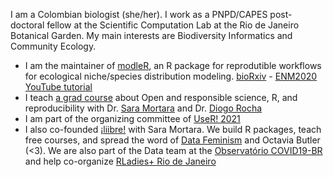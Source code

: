 I am a Colombian biologist (she/her). I work as a PNPD/CAPES post-doctoral fellow at the Scientific Computation Lab at the Rio de Janeiro Botanical Garden.
My main interests are Biodiversity Informatics and Community Ecology. 

- I am the maintainer of [modleR](https://model-r.github.io/modleR/), an R package for reprodutible workflows for ecological niche/species distribution modeling. [bioRxiv](https://www.biorxiv.org/content/10.1101/2020.04.01.021105v1) - [ENM2020 YouTube tutorial](https://www.youtube.com/watch?v=4Xw33TdIVXA)
- I teach [a grad course](https://github.com/liibre/curso) about Open and responsible science, R, and reproducibility with Dr. [Sara Mortara](https://github.com/saramortara) and Dr. [Diogo Rocha](https://github.com/diogosbr)
- I am part of the organizing committee of [UseR! 2021](https://user2021.r-project.org/about/global-team/)
- I also co-founded [¡liibre!](https://github.com/liibre/) with Sara Mortara. We build R packages, teach free courses, and spread the word of [Data Feminism](https://data-feminism.mitpress.mit.edu/) and Octavia Butler (<3). We are also part of the Data team at the [Observatório COVID19-BR](https://covid19br.github.io/) and help co-organize  [RLadies+ Rio de Janeiro](https://github.com/rladies-rio) 


